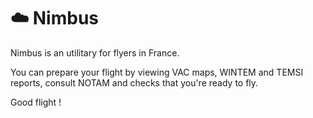 # ☁️ Nimbus

Nimbus is an utilitary for flyers in France.

You can prepare your flight by viewing VAC maps, WINTEM and TEMSI reports, consult NOTAM and checks that you're ready to fly.

Good flight !